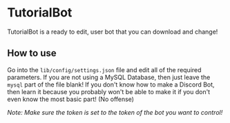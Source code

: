 # TutorialBot
TutorialBot is a ready to edit, user bot that you can download and change!

## How to use
Go into the `lib/config/settings.json` file and edit all of the required parameters. If you are not using a MySQL Database, then just leave the `mysql` part of the file blank! If you don't know how to make a Discord Bot, then learn it because you probably won't be able to make it if you don't even know the most basic part! (No offense)

_Note: Make sure the token is set to the token of the bot you want to control!_
